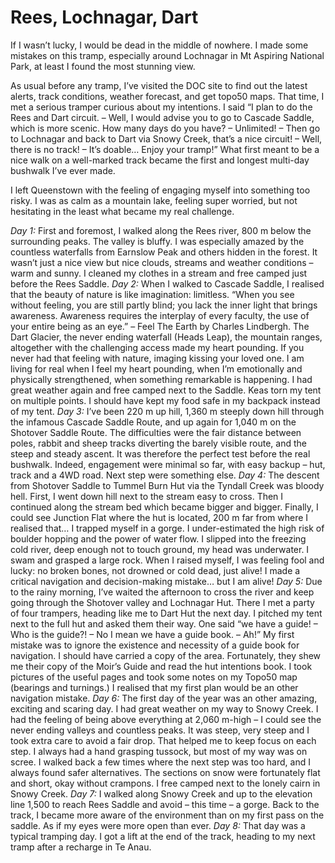 # Rees, Lochnagar, Dart

If I wasn’t lucky, I would be dead in the middle of nowhere. I made some mistakes on this tramp, especially around Lochnagar in Mt Aspiring National Park, at least I found the most stunning view.

As usual before any tramp, I’ve visited the DOC site to find out the latest alerts, track conditions, weather forecast, and get topo50 maps. That time, I met a serious tramper curious about my intentions. I said “I plan to do the Rees and Dart circuit. – Well, I would advise you to go to Cascade Saddle, which is more scenic. How many days do you have? – Unlimited! – Then go to Lochnagar and back to Dart via Snowy Creek, that’s a nice circuit! – Well, there is no track! – It’s doable… Enjoy your tramp!” What first meant to be a nice walk on a well-marked track became the first and longest multi-day bushwalk I’ve ever made.

I left Queenstown with the feeling of engaging myself into something too risky. I was as calm as a mountain lake, feeling super worried, but not hesitating in the least what became my real challenge.

*Day 1:* First and foremost, I walked along the Rees river, 800 m below the surrounding peaks. The valley is bluffy. I was especially amazed by the countless waterfalls from Earnslow Peak and others hidden in the forest. It wasn’t just a nice view but nice clouds, streams and weather conditions – warm and sunny. I cleaned my clothes in a stream and free camped just before the Rees Saddle.
*Day 2:* When I walked to Cascade Saddle, I realised that the beauty of nature is like imagination: limitless. “When you see without feeling, you are still partly blind; you lack the inner light that brings awareness. Awareness requires the interplay of every faculty, the use of your entire being as an eye.” – Feel The Earth by Charles Lindbergh. The Dart Glacier, the never ending waterfall (Heads Leap), the mountain ranges, altogether with the challenging access made my heart pounding. If you never had that feeling with nature, imaging kissing your loved one. I am living for real when I feel my heart pounding, when I’m emotionally and physically strengthened, when something remarkable is happening. I had great weather again and free camped next to the Saddle. Keas torn my tent on multiple points. I should have kept my food safe in my backpack instead of my tent.
*Day 3:* I’ve been 220 m up hill, 1,360 m steeply down hill through the infamous Cascade Saddle Route, and up again for 1,040 m on the Shotover Saddle Route. The difficulties were the fair distance between poles, rabbit and sheep tracks diverting the barely visible route, and the steep and steady ascent. It was therefore the perfect test before the real bushwalk. Indeed, engagement were minimal so far, with easy backup – hut, track and a 4WD road. Next step were something else.
*Day 4:* The descent from Shotover Saddle to Tummel Burn Hut via the Tyndall Creek was bloody hell. First, I went down hill next to the stream easy to cross. Then I continued along the stream bed which became bigger and bigger. Finally, I could see Junction Flat where the hut is located, 200 m far from where I realised that… I trapped myself in a gorge. I under-estimated the high risk of boulder hopping and the power of water flow. I slipped into the freezing cold river, deep enough not to touch ground, my head was underwater. I swam and grasped a large rock. When I raised myself, I was feeling fool and lucky: no broken bones, not drowned or cold dead, just alive! I made a critical navigation and decision-making mistake… but I am alive!
*Day 5:* Due to the rainy morning, I’ve waited the afternoon to cross the river and keep going through the Shotover valley and Lochnagar Hut. There I met a party of four trampers, heading like me to Dart Hut the next day. I pitched my tent next to the full hut and asked them their way. One said “we have a guide! – Who is the guide?! – No I mean we have a guide book. – Ah!” My first mistake was to ignore the existence and necessity of a guide book for navigation. I should have carried a copy of the area. Fortunately, they shew me their copy of the Moir’s Guide and read the hut intentions book. I took pictures of the useful pages and took some notes on my Topo50 map (bearings and turnings.) I realised that my first plan would be an other navigation mistake.
*Day 6:* The first day of the year was an other amazing, exciting and scaring day. I had great weather on my way to Snowy Creek. I had the feeling of being above everything at 2,060 m-high – I could see the never ending valleys and countless peaks. It was steep, very steep and I took extra care to avoid a fair drop. That helped me to keep focus on each step. I always had a hand grasping tussock, but most of my way was on scree. I walked back a few times where the next step was too hard, and I always found safer alternatives. The sections on snow were fortunately flat and short, okay without crampons. I free camped next to the lonely cairn in Snowy Creek.
*Day 7:* I walked along Snowy Creek and up to the elevation line 1,500 to reach Rees Saddle and avoid – this time – a gorge. Back to the track, I became more aware of the environment than on my first pass on the saddle. As if my eyes were more open than ever.
*Day 8:* That day was a typical tramping day. I got a lift at the end of the track, heading to my next tramp after a recharge in Te Anau.
